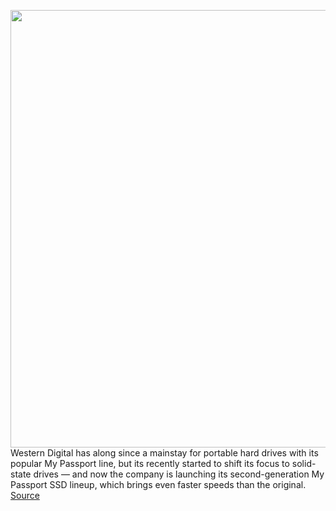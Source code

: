 <img src='https://cdn.vox-cdn.com/uploads/chorus_asset/file/11490453/a-01.0.png' width='700px' /><br/>
Western Digital has along since a mainstay for portable hard drives with its popular My Passport line, but its recently started to shift its focus to solid-state drives — and now the company is launching its second-generation My Passport SSD lineup, which brings even faster speeds than the original.
<a href='https://www.theverge.com/circuitbreaker/2020/8/20/21376091/western-digital-my-passport-ssd-portable-storage-backup-second-gen-faster'> Source <a/>